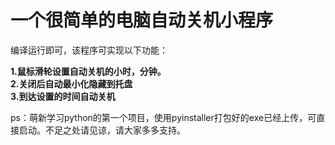 # 一个很简单的电脑自动关机小程序

编译运行即可，该程序可实现以下功能：

**1.鼠标滑轮设置自动关机的小时，分钟。**  
**2.关闭后自动最小化隐藏到托盘**  
**3.到达设置的时间自动关机**  

ps：萌新学习python的第一个项目，使用pyinstaller打包好的exe已经上传，可直接启动。不足之处请见谅，请大家多多支持。
